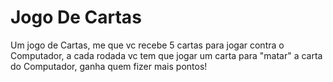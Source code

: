 # Jogo De Cartas
Um jogo de Cartas, me que vc recebe 5 cartas para jogar contra o Computador, a cada rodada vc tem que jogar um carta para "matar" a carta do Computador, ganha quem fizer mais pontos!
